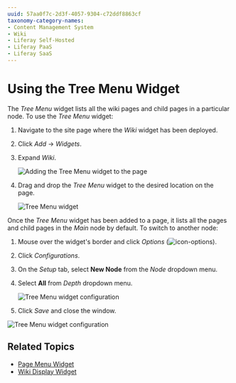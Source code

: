 ```yaml
---
uuid: 57aa0f7c-2d3f-4057-9304-c72ddf8863cf
taxonomy-category-names:
- Content Management System
- Wiki
- Liferay Self-Hosted
- Liferay PaaS
- Liferay SaaS
---
```

# Using the Tree Menu Widget

The _Tree Menu_ widget lists all the wiki pages and child pages in a particular node. To use the _Tree Menu_ widget:

1. Navigate to the site page where the _Wiki_ widget has been deployed.
1. Click _Add_ &rarr; _Widgets_.
1. Expand _Wiki_.

    ![Adding the Tree Menu widget to the page](./using-the-tree-menu-widget/images/01.png)

1. Drag and drop the _Tree Menu_ widget to the desired location on the page.

    ![Tree Menu widget](./using-the-tree-menu-widget/images/02.png)

Once the _Tree Menu_ widget has been added to a page, it lists all the pages and child pages in the _Main_ node by default. To switch to another node:

1. Mouse over the widget's border and click _Options_ (![icon-options](../../images/icon-widget-options.png)).
1. Click _Configurations_.
1. On the _Setup_ tab, select **New Node** from the _Node_ dropdown menu.
1. Select **All** from _Depth_ dropdown menu.

    ![Tree Menu widget configuration](./using-the-tree-menu-widget/images/03.png)

1. Click _Save_ and close the window.

![Tree Menu widget configuration](./using-the-tree-menu-widget/images/04.png)

## Related Topics

* [Page Menu Widget](./using-the-page-menu-widget.md)
* [Wiki Display Widget](./using-the-wiki-display-widget.md)

